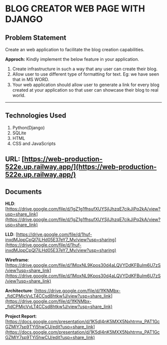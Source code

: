 # BLOG CREATOR WEB PAGE WITH DJANGO

## Problem Statement

Create an web application to facilitate the blog creation capabilities.

**Approch:** Kindly implement the below feature in your application.

1. Create infrastructure in such a way that any user can create their blog.
2. Allow user to use different type of formatting for text. Eg: we have seen that in MS WORD.
3. Your web application should allow user to generate a link for every blog created at your application so that user can showcase their blog to real world.

---
## Technologies Used
1. Python(Django)
2. SQLite
3. HTML
4. CSS and JavaScripts

## URL: [https://web-production-522e.up.railway.app/](https://web-production-522e.up.railway.app/)

## Documents ##

**HLD**: [https://drive.google.com/file/d/1gZ1g1fhsufXUYSjIJhzqE7cikJiPq2kA/view?usp=share_link](https://drive.google.com/file/d/1gZ1g1fhsufXUYSjIJhzqE7cikJiPq2kA/view?usp=share_link)

**LLD**: [https://drive.google.com/file/d/1huf-inxdMJppCpQl7iLHd05E37eY7_Mv/view?usp=sharing](https://drive.google.com/file/d/1huf-inxdMJppCpQl7iLHd05E37eY7_Mv/view?usp=sharing)

**Wireframe**: [https://drive.google.com/file/d/1MoxNL9Kpos30d4aLQVYDdKFBuIm6U7zS/view?usp=share_link](https://drive.google.com/file/d/1MoxNL9Kpos30d4aLQVYDdKFBuIm6U7zS/view?usp=share_link)

**Architecture**: [https://drive.google.com/file/d/1fKNMbx-_fjdCPMjcVvLT4CCsd8htkw1J/view?usp=share_link](https://drive.google.com/file/d/1fKNMbx-_fjdCPMjcVvLT4CCsd8htkw1J/view?usp=share_link)

**Project Report**: [https://docs.google.com/presentation/d/1K5dI4nK5MXX5Nxhtrmx_PAT1GcGZMIY7sp9TYi5hwCU/edit?usp=share_link](https://docs.google.com/presentation/d/1K5dI4nK5MXX5Nxhtrmx_PAT1GcGZMIY7sp9TYi5hwCU/edit?usp=share_link)
